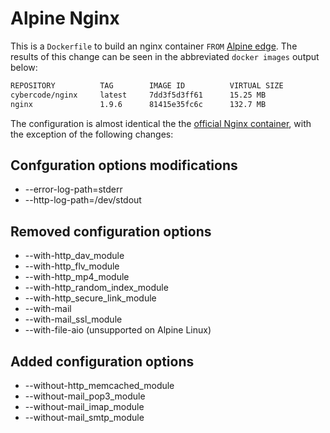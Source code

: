 # Alpine Nginx

This is a `Dockerfile` to build an nginx container `FROM` [Alpine edge](https://hub.docker.com/_/alpine/). The results of this change can be seen in the abbreviated `docker images` output below:

``` sh
REPOSITORY          TAG        IMAGE ID          VIRTUAL SIZE
cybercode/nginx     latest     7dd3f5d3ff61      15.25 MB
nginx               1.9.6      81415e35fc6c      132.7 MB
```

The configuration is almost identical the the [official Nginx container](https://hub.docker.com/_/nginx/), with the exception of the following changes:

## Confguration options modifications

- --error-log-path=stderr
- --http-log-path=/dev/stdout

## Removed configuration options

- --with-http_dav_module
- --with-http_flv_module
- --with-http_mp4_module
- --with-http_random_index_module
- --with-http_secure_link_module
- --with-mail
- --with-mail_ssl_module
- --with-file-aio (unsupported on Alpine Linux)

## Added configuration options

- --without-http_memcached_module
- --without-mail_pop3_module
- --without-mail_imap_module
- --without-mail_smtp_module

